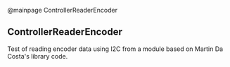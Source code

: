 @mainpage ControllerReaderEncoder

## ControllerReaderEncoder

Test of reading encoder data using I2C from a module based on Martin Da Costa's library code.

